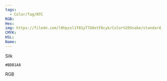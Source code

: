 ```yaml
---
tags:
  - Color/Tag/NTC
RGB:
Hex:
img: https://filedn.com/l0hpzxl1f01yT7GHxtF8cyk/Color%20Snake/standard_csv_to_svg/%23/BDB1A8.svg
CMYK:
HSL:
Name:
---
```

Silk
```palette
#BDB1A8
```
RGB
